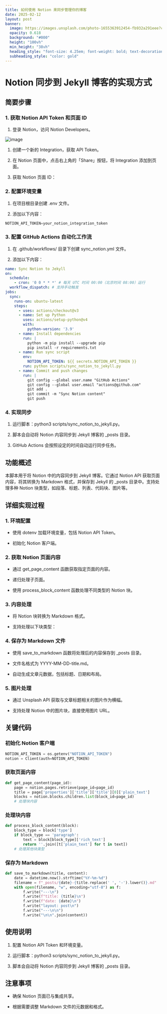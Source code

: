 ```yaml
---
title: 如何使用 Notion 来同步管理你的博客
date: 2025-02-12
layout: post
banner:
  image: https://images.unsplash.com/photo-1655363912454-fb932a291eee?crop=entropy&cs=tinysrgb&fit=max&fm=jpg&ixid=M3w2OTIwMzJ8MHwxfHJhbmRvbXx8fHx8fHx8fDE3MzkzNjk4Nzh8&ixlib=rb-4.0.3&q=80&w=1080
  opacity: 0.618
  background: "#000"
  height: "100vh"
  min_height: "38vh"
  heading_style: "font-size: 4.25em; font-weight: bold; text-decoration: underline"
  subheading_style: "color: gold"
---
```


# Notion 同步到 Jekyll 博客的实现方式

## 简要步骤

### 1. 获取 Notion API Token 和页面 ID

1. 登录 Notion，访问 Notion Developers。

![image](https://prod-files-secure.s3.us-west-2.amazonaws.com/a7a0cc5a-89b9-4cda-8686-1fba0ca52f40/d19c1afe-dea5-4312-9333-786b0ba83054/image.png?X-Amz-Algorithm=AWS4-HMAC-SHA256&X-Amz-Content-Sha256=UNSIGNED-PAYLOAD&X-Amz-Credential=ASIAZI2LB466YCEA2AR6%2F20250212%2Fus-west-2%2Fs3%2Faws4_request&X-Amz-Date=20250212T141758Z&X-Amz-Expires=3600&X-Amz-Security-Token=IQoJb3JpZ2luX2VjENX%2F%2F%2F%2F%2F%2F%2F%2F%2F%2FwEaCXVzLXdlc3QtMiJHMEUCIFJoAWcJzRO%2FGd48l033dcMO9xOIEYl0LgqR6Fy1r1NRAiEA6VgR%2FSPvMWYyi5fhf7nAcw5XwRKQ3PtYC0P19k7vNskqiAQI7v%2F%2F%2F%2F%2F%2F%2F%2F%2F%2FARAAGgw2Mzc0MjMxODM4MDUiDAhIXNEr7MgdaBqAKSrcAzpuEaLDG7JGVTVj2eStngKXn8HLwMo0kJTCUr8MqDnSIfMHm2Hs8W1ih40zHo03zzaKmtsRLFj7cpr%2FzFZ9Qzo0sWpKw6hkY4G%2FDD8vhdUltUolB0tB9Utx6TtOT2%2Bdsbh4wb6CMfthfndG3H3O3yco7ed%2Ft%2B%2FAnRhRHYCuV1kY%2FUZTPuf2mHbR%2FdidqCAzGgoK8vMYXp5RQzD3KsvNK8AOd2z9g%2FNb4infOj7%2FcUNIWjOZ8edWtCxuzXoA8Sw8etu6wGW31x8CNIQpyZb2R%2Fhnaj4RjBXbEcP5QLB7vH5nkoe28GXkm%2FRmtL7KHiJnFW%2FzSQyWzRo36nIx4NuVODuYORMWb8tE%2BPB%2BiG6520xbIp2YOWOvHJZtEhZnnnfa3tGlAZM8JCugfPvbMJAHRELTLizebxNiiX3G%2F8H7ruHUTwicIsBPpgB%2FB6d8uz%2FspjgcuqSwjHkNFjloy9re5Mps%2F5WaJmaZwxms4yNtQ%2FrfC9kozVZeS5z680PuK1xDh8S5GvoarhLUQQCJGGbklHQ49jyqOzFL6c765RB98jWJoqYTwXmszSpfjMmuN217wlb0Paye3nNOuFsb8FRKb6Po%2BLdZOltqCUGWaQ21ljxvXnkBPdX4BTc2N84dMPqvsr0GOqUB34V2%2BKuvuHPjmT43%2FG1RkTSiZPW3AHm5oys8unUJcH%2B8VM%2B4PFdXzZLvRm5Xm9a2AxN98HuaLWGrLutLmRFBYn75SqzQN8PUze2%2Br4ZT0fdX%2FVas8xvMlg9P1rxHSrRQPS5v6exkupZ2%2Fw1nk1MJ6n%2B%2FXaQYelcigo5tuYjQfLtCvXHRDlXhvntW70EQurtHkhgZEFW7JUX7DJmMs9i8%2BAuqm2TK&X-Amz-Signature=5a6c1402b3e79ae448b6322142b186b59a7640343e34b1f75aca245b771061bf&X-Amz-SignedHeaders=host&x-id=GetObject)

1. 创建一个新的 Integration，获取 API Token。

1. 在 Notion 页面中，点击右上角的「Share」按钮，将 Integration 添加到页面。

1. 获取 Notion 页面 ID：


### 2. 配置环境变量

1. 在项目根目录创建 .env 文件。

1. 添加以下内容：

```javascript
NOTION_API_TOKEN=your_notion_integration_token
```

### 3. 配置 GitHub Actions 自动化工作流

1. 在 .github/workflows/ 目录下创建 sync_notion.yml 文件。

1. 添加以下内容：

```yaml
name: Sync Notion to Jekyll
on:
  schedule:
    - cron: '0 0 * * *' # 每天 UTC 时间 00:00（北京时间 08:00）运行
  workflow_dispatch: # 支持手动触发
jobs:
  sync:
    runs-on: ubuntu-latest
    steps:
      - uses: actions/checkout@v3
      - name: Set up Python
        uses: actions/setup-python@v4
        with:
          python-version: '3.9'
      - name: Install dependencies
        run: |
          python -m pip install --upgrade pip
          pip install -r requirements.txt
      - name: Run sync script
        env:
          NOTION_API_TOKEN: ${{ secrets.NOTION_API_TOKEN }}
        run: python scripts/sync_notion_to_jekyll.py
      - name: Commit and push changes
        run: |
          git config --global user.name "GitHub Actions"
          git config --global user.email "actions@github.com"
          git add .
          git commit -m "Sync Notion content"
          git push
```

### 4. 实现同步

1. 运行脚本：python3 scripts/sync_notion_to_jekyll.py。

1. 脚本会自动将 Notion 内容同步到 Jekyll 博客的 _posts 目录。

1. GitHub Actions 会按照设定的时间自动运行同步任务。

## 功能概述

本脚本用于将 Notion 中的内容同步到 Jekyll 博客。它通过 Notion API 获取页面内容，将其转换为 Markdown 格式，并保存到 Jekyll 的 _posts 目录中。支持处理多种 Notion 块类型，如段落、标题、列表、代码块、图片等。

## 详细实现过程

### 1. 环境配置

- 使用 dotenv 加载环境变量，包括 Notion API Token。

- 初始化 Notion 客户端。

### 2. 获取 Notion 页面内容

- 通过 get_page_content 函数获取指定页面的内容。

- 递归处理子页面。

- 使用 process_block_content 函数处理不同类型的 Notion 块。

### 3. 内容处理

- 将 Notion 块转换为 Markdown 格式。

- 支持处理以下块类型：


### 4. 保存为 Markdown 文件

- 使用 save_to_markdown 函数将处理后的内容保存到 _posts 目录。

- 文件名格式为 YYYY-MM-DD-title.md。

- 自动生成文章元数据，包括标题、日期和布局。

### 5. 图片处理

- 通过 Unsplash API 获取与文章标题相关的图片作为横幅。

- 支持处理 Notion 中的图片块，直接使用图片 URL。

## 关键代码

### 初始化 Notion 客户端

```python
NOTION_API_TOKEN = os.getenv("NOTION_API_TOKEN")
notion = Client(auth=NOTION_API_TOKEN)
```

### 获取页面内容

```python
def get_page_content(page_id):
    page = notion.pages.retrieve(page_id=page_id)
    title = page['properties']['title']['title'][0]['plain_text']
    blocks = notion.blocks.children.list(block_id=page_id)
    # 处理块内容
```

### 处理块内容

```python
def process_block_content(block):
    block_type = block['type']
    if block_type == 'paragraph':
        text = block[block_type]['rich_text']
        return ''.join([t['plain_text'] for t in text])
    # 处理其他块类型
```

### 保存为 Markdown

```python
def save_to_markdown(title, content):
    date = datetime.now().strftime("%Y-%m-%d")
    filename = f"_posts/{date}-{title.replace(' ', '-').lower()}.md"
    with open(filename, "w", encoding="utf-8") as f:
        f.write("---\n")
        f.write(f"title: {title}\n")
        f.write(f"date: {date}\n")
        f.write("layout: post\n")
        f.write("---\n\n")
        f.write("\n\n".join(content))
```

## 使用说明

1. 配置 Notion API Token 和环境变量。

1. 运行脚本：python3 scripts/sync_notion_to_jekyll.py。

1. 脚本会自动将 Notion 内容同步到 Jekyll 博客的 _posts 目录。

## 注意事项

- 确保 Notion 页面已与集成共享。

- 根据需要调整 Markdown 文件的元数据和格式。